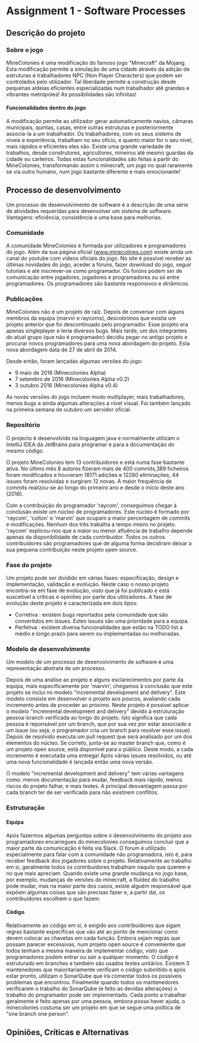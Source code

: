 # Assignment 1 - Software Processes #


## Descrição do projeto ##

### Sobre o jogo ###

MineColonies é uma modificação do famoso jogo "Minecraft" da Mojang. Esta modificação permite a simulação de uma cidade através da adição de estruturas e trabalhadores NPC (Non Player Characters) que podem ser controlados pelo utilizador. Tal liberdade permite a construção desde pequenas aldeias eficientes especializadas num trabalhador até grandes e vibrantes metrópoles! As possibilidades são infinitas!

#### Funcionalidades dentro do jogo ####

A modificação permite ao utilizador gerar automaticamente navios, câmaras municipais, quintas, casas, entre outras estruturas e posteriormente associa-la a um trabalhador. Os trabalhadores, com os seus sistems de niveis e experiência, trabalham no seu ofício, e quanto maior for o seu nível, mais rápidos e eficientes eles são. Existe uma grande variedade de trabalhos, desde construtores, agricultores, mineiros até mesmo guardas da cidade ou carteiros.
Todas estas funcionalidades são feitas a partir do MineColonies, transformando assim o minecraft, um jogo no qual raramente se via outro humano, num jogo bastante diferente e mais emocionante!


## Processo de desenvolvimento ##

Um processo de desenvolvimento de software é a descrição de uma série de atividades requeridas para desenvolver um sistema de software. Vantagens: eficiência, consistência e uma base para melhorias.

### Comunidade ###

A comunidade MineColonies é formada por utilizadores e programadores do jogo. Além da sua página oficial (www.minecolines.com) existe ainda um canal do youtube com vídeos oficiais do jogo. No site é possível receber as últimas novidades do jogo, aceder a fóruns, fazer download do jogo, seguir tutoriais e até inscrever-se como programador.
Os forúns podem ser de comunicação entre jogadores, jogadores e programadores ou só entre programadores. Os programadores são bastante responsivos e dinâmicos.

### Publicações ###

MineColonies não é um projeto de raíz. Depois de conversar com alguns membros da equipa (marvin e raycoms), descobrimos que existia um projeto anterior que foi descontinuado pelo programador. Esse projeto era apenas singleplayer e teria diversos bugs. Mais tarde, um dos integrantes do atual grupo (que não é programador) decidiu pegar no antigo projeto e procurar novos programadores para uma nova abordagem do projeto. Esta nova abordagem data de 27 de abril de 2014.

Desde então, foram lançadas algumas versões do jogo:

  * 9 maio de 2016 (Minecolonies Alpha)
  * 7 setembro de 2016 (Minecolonies Alpha v0.2)
  * 3 outubro 2016 (Minecolonies Alpha v0.4)
 
As novas versões do jogo incluem modo multiplayer, mais trabalhadores, menos bugs e ainda algumas alterações a nível visual. Foi também lançado na primeira semana de outubro um servidor oficial.

### Repositório ###

O projecto é desenvolvido na linguagem java e normalmente utilizam o IntelliJ IDEA da JetBrains para programar e para a documentação do mesmo código.

O projeto MineColonies tem 13 contribuidores e está numa fase bastante ativa. No último mês 8 autores fizeram mais de 400 commits,389 ficheiros foram modificados e houveram 18171 adições e 12280 eliminações; 44 issues foram resolvidas e surgiram 12 novas. A maior frequência de commits realizou-se ao longo do primeiro ano e desde o início deste ano (2016).

Com a contribuição do programador 'raycom', conseguimos chegar à conclusão existe um núcleo de programadores. Este núcleo é formado por 'raycom', 'colton' e 'marvin' que ocupam a maior percentagem de commits e modificações. Nenhum dos três trabalha a tempo inteiro no projeto. 'raycom' explicou-nos que a maior ou menor afluência de trabalho depende apenas da disponibilidade de cada contribuidor. Todos os outros contribuidores são programadores que de alguma forma decidiram deixar a sua pequena contribuição neste projeto open source. 

### Fase do projeto ###

Um projeto pode ser dividido em várias fases: especificação, design e implementação, validação e evolução.
Neste caso o nosso projeto encontra-se em fase de evolução, visto que já foi publicado e está suscetivel a críticas e opiniões por parte dos utilizadores.
A fase de evolução deste projeto é caracterizada em dois tipos:

  * Corretiva : existem bugs reportados pela comunidade que são convertidos em issues. Estes issues são uma prioridade para a equipa.
  * Perfetiva : existem diversa funcionalidades que estão na TODO list a médio e longo prazo para serem ou implementadas ou melhoradas. 

### Modelo de desenvolvimento ###

Um modelo de um processo de desenvolvimento de software é uma representação abstrata de um processo.

Depois de uma análise ao projeto e alguns esclarecimentos por parte da equipa, mais especificamente por 'marvin', chegamos à conclusão que este projeto se inclui no modelo "incremental development and delivery". Este modelo consiste em desenvolver o projeto aos poucos, avaliando cada incremento antes de proceder ao próximo. Neste projeto é possível aplicar o modelo "incremental development and delivery" devido à estruturação pessoa-branch verificada ao longo do projeto. Isto significa que cada pessoa é reponsável por um branch, que por sua vez por estar associado a um issue (ou seja, o programador cria um branch para resolver esse issue). Depois de resolvido executa um pull request que será analisado por um dos elementos do núcleo. Se correto, junta-se ao master branch que, como é um projeto open source, está disponivel para o público. Deste modo, a cada incremento é executada uma entrega! Após várias issues resolvidos, ou até uma nova funcionalidade é lançada então uma nova versão. 

O modelo "incremental development and delivery" tem várias vantagens como: menos documentação para mudar, feedback mais rápido, menos riscos do projeto falhar, e mais testes. A principal desvantagem passa por cada branch ter de ser verificado para não existirem conflitos.

### Estruturação ###

#### Equipa ####

Após fazermos algumas perguntas sobre o desenvolvimento do projeto aos programadores encarregues do minecolonies conseguimos concluir que a maior parte da comunicação é feita via Slack. O forum é utilizado especialmente para falar com a comunidade não programadora, isto é, para receber feedback dos jogadores sobre o projeto.
Relativamente ao trabalho em si, geralmente todos os contribuidores trabalham naquilo que querem e no que mais apreciam. Quando existe uma grande mudança no jogo base, por exemplo, mudanças de versões do minecraft, a fluidez do trabalho pode mudar, mas na maior parte dos casos, existe alguém responsável que expõem algumas coisas que são precisas fazer e, a partir daí, os contribuidores escolhem o que fazem.

#### Código ####

Relativamente ao código em si, é exigido aos contribuidores que sigam regras bastante específicas que vão até ao ponto de mencionar como devem colocar as chavetas em cada função. Embora sejam regras que possam parecer excessivas, num projeto open source é conveniente que todos tenham a mesma maneira de implementar código, visto que programadores podem entrar ou sair a qualquer momento. O código é estruturado em branches e também são usados testes unitários.
Existem 3 mantenedores que maioritariamente verificam o código submitido e após estar pronto, utilizam o SonarQube que irá comentar todos os possíveis problemas que encontrou. Finalmente quando todos os mantenedores verificarem o trabalho do SonarQube (e feito as devidas alterações) o trabalho do programador pode ser implementado.
Cada ponto a trabalhar geralmente é feito apenas por uma pessoa, embora possa haver ajuda, o minecolonies costuma ser um projeto em que se segue uma política de "one branch one person".

## Opiniões, Críticas e Alternativas ##
